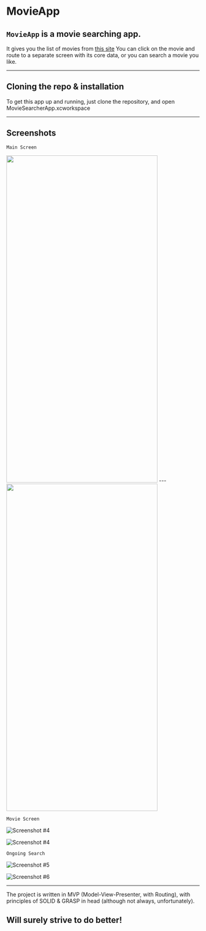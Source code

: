 # MovieApp

## ```MovieApp``` is a movie searching app.
It gives you the list of movies from [this site](https://www.themoviedb.org/)
You can click on the movie and route to a separate screen with its core data,
or you can search a movie you like.

---

## Cloning the repo & installation

To get this app up and running, just clone the repository, and open MovieSearcherApp.xcworkspace

---

## Screenshots

```Main Screen```

<img src="/images/MainScreen1.jpeg" height="853" width="394"> --- <img src="/images/MainScreen2.jpeg" height="853" width="394">

```Movie Screen```

![Screenshot #4](/images/MovieScreen1.jpeg)

![Screenshot #4](/images/MovieScreen2.jpeg)


```Ongoing Search```

![Screenshot #5](/images/SearchRes1.jpeg)

![Screenshot #6](/images/SearchRes2.jpeg)

---

The project is written in MVP (Model-View-Presenter, with Routing), with principles of SOLID & GRASP in head (although not always, unfortunately).

## Will surely strive to do better!
